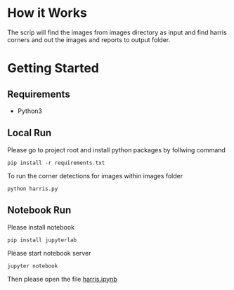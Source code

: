 # How it Works

The scrip will find the images from images directory as input and find harris corners and out the images and reports to output folder.

# Getting Started

## Requirements

- Python3

## Local Run

Please go to project root and install python packages by follwing command

```
pip install -r requirements.txt 
```

To run the corner detections for images within images folder

```
python harris.py 
```

## Notebook Run

Please install notebook 

```
pip install jupyterlab
```

Please start notebook server

```
jupyter notebook
```

Then please open the file [harris.ipynb](http://localhost:8888/notebooks/harris.ipynb)

